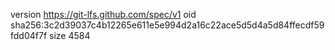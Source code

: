 version https://git-lfs.github.com/spec/v1
oid sha256:3c2d39037c4b12265e611e5e994d2a16c22ace5d5d4a5d84ffecdf59fdd04f7f
size 4584
